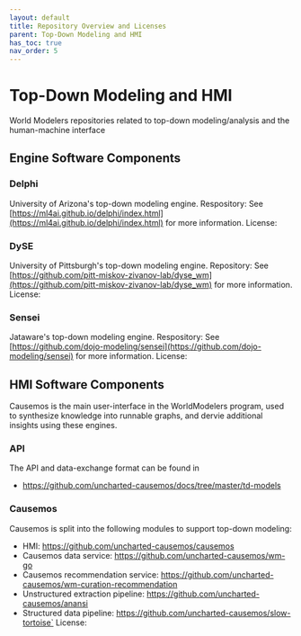 ```yaml
---
layout: default
title: Repository Overview and Licenses
parent: Top-Down Modeling and HMI
has_toc: true
nav_order: 5
---
```


# Top-Down Modeling and HMI
World Modelers repositories related to top-down modeling/analysis and the human-machine interface

## Engine Software Components

### Delphi

University of Arizona's top-down modeling engine. 
Respository: See [https://ml4ai.github.io/delphi/index.html](https://ml4ai.github.io/delphi/index.html) for more information.
License: 

### DySE

University of Pittsburgh's top-down modeling engine. 
Repository: See [https://github.com/pitt-miskov-zivanov-lab/dyse_wm](https://github.com/pitt-miskov-zivanov-lab/dyse_wm) for more information.
License: 

### Sensei

Jataware's top-down modeling engine. 
Respository: See [https://github.com/dojo-modeling/sensei](https://github.com/dojo-modeling/sensei) for more information.
License:


## HMI Software Components
Causemos is the main user-interface in the WorldModelers program, used to synthesize knowledge into runnable graphs, and dervie additional insights using these engines.


### API
The API and data-exchange format can be found in
- https://github.com/uncharted-causemos/docs/tree/master/td-models

### Causemos
Causemos is split into the following modules to support top-down modeling:
- HMI: https://github.com/uncharted-causemos/causemos
- Causemos data service: https://github.com/uncharted-causemos/wm-go
- Causemos recommendation service: https://github.com/uncharted-causemos/wm-curation-recommendation
- Unstructured extraction pipeline: https://github.com/uncharted-causemos/anansi
- Structured data pipeline: https://github.com/uncharted-causemos/slow-tortoise`
License:
